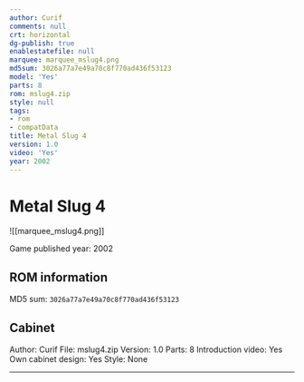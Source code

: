 ```yaml
---
author: Curif
comments: null
crt: horizontal
dg-publish: true
enablestatefile: null
marquee: marquee_mslug4.png
md5sum: 3026a77a7e49a70c8f770ad436f53123
model: 'Yes'
parts: 8
rom: mslug4.zip
style: null
tags:
- rom
- compatData
title: Metal Slug 4
version: 1.0
video: 'Yes'
year: 2002
---
```


# Metal Slug 4

![[marquee_mslug4.png]]

Game published year: 2002

## ROM information

MD5 sum: `3026a77a7e49a70c8f770ad436f53123` 

## Cabinet

Author: Curif
File: mslug4.zip
Version: 1.0
Parts: 8
Introduction video: Yes
Own cabinet design: Yes
Style: None

---
